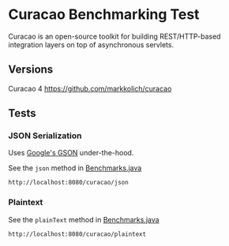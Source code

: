 # Curacao Benchmarking Test

Curacao is an open-source toolkit for building REST/HTTP-based integration layers on top of asynchronous servlets.

## Versions

Curacao 4
https://github.com/markkolich/curacao

## Tests

### JSON Serialization

Uses [Google's GSON](https://code.google.com/p/google-gson/) under-the-hood.

See the `json` method in [Benchmarks.java](src/main/java/benchmark/Benchmarks.java)

    http://localhost:8080/curacao/json

### Plaintext

See the `plainText` method in [Benchmarks.java](src/main/java/benchmark/Benchmarks.java)

    http://localhost:8080/curacao/plaintext
